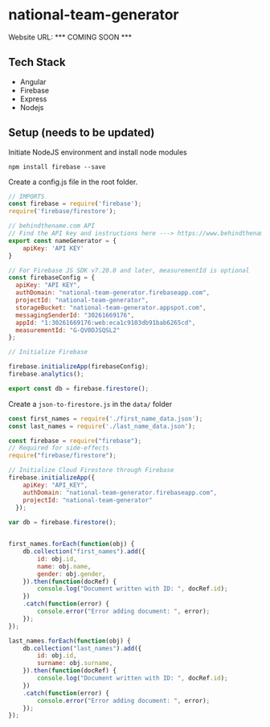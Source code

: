 # national-team-generator

<p>Website URL: *** COMING SOON ***</p>


## Tech Stack
* Angular
* Firebase
* Express
* Nodejs

## Setup (needs to be updated)
Initiate NodeJS environment and install node modules
<br>
```
npm install firebase --save
```

Create a config.js file in the root folder.

```javascript
// IMPORTS
const firebase = require('firebase');
require('firebase/firestore');

// behindthename.com API
// Find the API key and instructions here ---> https://www.behindthename.com/api/help.php
export const nameGenerator = {
    apiKey: 'API KEY'
}

// For Firebase JS SDK v7.20.0 and later, measurementId is optional
const firebaseConfig = {
  apiKey: "API KEY",
  authDomain: "national-team-generator.firebaseapp.com",
  projectId: "national-team-generator",
  storageBucket: "national-team-generator.appspot.com",
  messagingSenderId: "30261669176",
  appId: "1:30261669176:web:eca1c9103db91bab6265cd",
  measurementId: "G-QV0DJSQSL2"
};

// Initialize Firebase

firebase.initializeApp(firebaseConfig);
firebase.analytics();

export const db = firebase.firestore();
```

Create a `json-to-firestore.js` in the `data/` folder

```javascript
const first_names = require('./first_name_data.json');
const last_names = require('./last_name_data.json');

const firebase = require("firebase");
// Required for side-effects
require("firebase/firestore");

// Initialize Cloud Firestore through Firebase
firebase.initializeApp({
    apiKey: "API_KEY",
    authDomain: "national-team-generator.firebaseapp.com",
    projectId: "national-team-generator"
  });
  
var db = firebase.firestore();


first_names.forEach(function(obj) {
    db.collection("first_names").add({
        id: obj.id,
        name: obj.name,
        gender: obj.gender,
    }).then(function(docRef) {
        console.log("Document written with ID: ", docRef.id);
    })
    .catch(function(error) {
        console.error("Error adding document: ", error);
    });
});

last_names.forEach(function(obj) {
    db.collection("last_names").add({
        id: obj.id,
        surname: obj.surname,
    }).then(function(docRef) {
        console.log("Document written with ID: ", docRef.id);
    })
    .catch(function(error) {
        console.error("Error adding document: ", error);
    });
});
```


